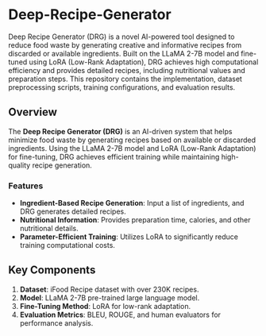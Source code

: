 # Deep-Recipe-Generator
Deep Recipe Generator (DRG) is a novel AI-powered tool designed to reduce food waste by generating creative and informative recipes from discarded or available ingredients. Built on the LLaMA 2-7B model and fine-tuned using LoRA (Low-Rank Adaptation), DRG achieves high computational efficiency and provides detailed recipes, including nutritional values and preparation steps. This repository contains the implementation, dataset preprocessing scripts, training configurations, and evaluation results.

## Overview
The **Deep Recipe Generator (DRG)** is an AI-driven system that helps minimize food waste by generating recipes based on available or discarded ingredients. Using the LLaMA 2-7B model and LoRA (Low-Rank Adaptation) for fine-tuning, DRG achieves efficient training while maintaining high-quality recipe generation.

### Features
- **Ingredient-Based Recipe Generation**: Input a list of ingredients, and DRG generates detailed recipes.
- **Nutritional Information**: Provides preparation time, calories, and other nutritional details.
- **Parameter-Efficient Training**: Utilizes LoRA to significantly reduce training computational costs.

## Key Components
1. **Dataset**: iFood Recipe dataset with over 230K recipes.
2. **Model**: LLaMA 2-7B pre-trained large language model.
3. **Fine-Tuning Method**: LoRA for low-rank adaptation.
4. **Evaluation Metrics**: BLEU, ROUGE, and human evaluators for performance analysis.
